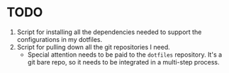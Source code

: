 # TODO
1. Script for installing all the dependencies needed to support the configurations in my dotfiles.
2. Script for pulling down all the git repositories I need.
    * Special attention needs to be paid to the `dotfiles` repository. It's a git bare repo, so it needs to be integrated in a multi-step process.
